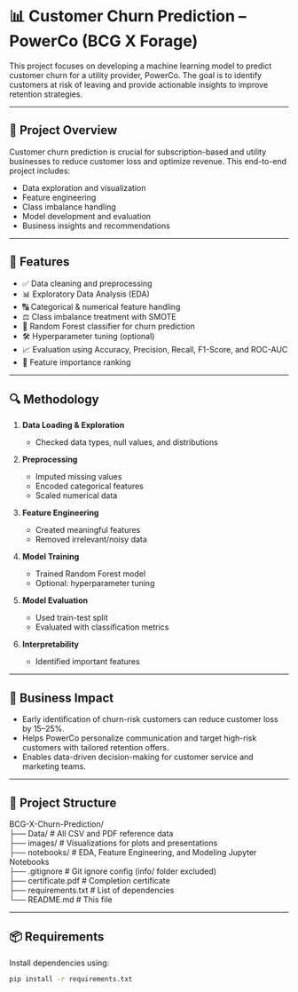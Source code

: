 # 📊 Customer Churn Prediction – PowerCo (BCG X Forage)

This project focuses on developing a machine learning model to predict customer churn for a utility provider, PowerCo. The goal is to identify customers at risk of leaving and provide actionable insights to improve retention strategies.

---

## 🚀 Project Overview

Customer churn prediction is crucial for subscription-based and utility businesses to reduce customer loss and optimize revenue. This end-to-end project includes:

- Data exploration and visualization  
- Feature engineering  
- Class imbalance handling  
- Model development and evaluation  
- Business insights and recommendations

---

## 🔧 Features

- ✅ Data cleaning and preprocessing  
- 📊 Exploratory Data Analysis (EDA)  
- 🔠 Categorical & numerical feature handling  
- ⚖️ Class imbalance treatment with SMOTE  
- 🌲 Random Forest classifier for churn prediction  
- 🛠️ Hyperparameter tuning (optional)  
- 📈 Evaluation using Accuracy, Precision, Recall, F1-Score, and ROC-AUC  
- 📌 Feature importance ranking  

---

## 🔍 Methodology

1. **Data Loading & Exploration**  
   - Checked data types, null values, and distributions  

2. **Preprocessing**  
   - Imputed missing values  
   - Encoded categorical features  
   - Scaled numerical data  

3. **Feature Engineering**  
   - Created meaningful features  
   - Removed irrelevant/noisy data  

4. **Model Training**  
   - Trained Random Forest model  
   - Optional: hyperparameter tuning  

5. **Model Evaluation**  
   - Used train-test split  
   - Evaluated with classification metrics  

6. **Interpretability**  
   - Identified important features   

---

## 💼 Business Impact

- Early identification of churn-risk customers can reduce customer loss by 15–25%.
- Helps PowerCo personalize communication and target high-risk customers with tailored retention offers.
- Enables data-driven decision-making for customer service and marketing teams.

---

## 📁 Project Structure

BCG-X-Churn-Prediction/  
├── Data/                      # All CSV and PDF reference data  
├── images/                    # Visualizations for plots and presentations  
├── notebooks/                 # EDA, Feature Engineering, and Modeling Jupyter Notebooks  
├── .gitignore                 # Git ignore config (info/ folder excluded)  
├── certificate.pdf            # Completion certificate  
├── requirements.txt           # List of dependencies  
└── README.md                  # This file  

---

## 📦 Requirements

Install dependencies using:

```bash
pip install -r requirements.txt
